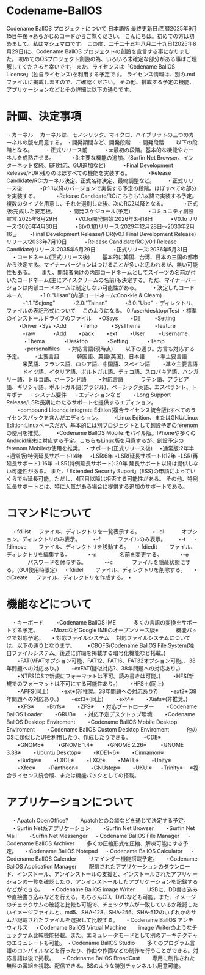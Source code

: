 # Codename-BallOS
Codename BallOS プロジェクトについて 日本語版
最終更新日:西暦2025年9月15日午後
※あらかじめコードからご覧ください。
こんにちは。初めての方は初めまして。私はマシュマロです。
この度、二千二十五年八月二十九日(2025年8月29日)に、Codename BallOS プロジェクトの創設を宣言する事になりました。
初めてのOSプロジェクト創設の為、いろいろ未確定な部分がある事はご理解してくださると幸いです。
また、ライセンスは「Codename BallOS License」(独自ライセンス)を利用する予定です。
ライセンス情報は、別の.mdファイルに掲載しますので、ご確認ください。
その他、搭載する予定の機能、アプリケーションなどとその詳細は以下の通りです。
# 計画、決定事項
・カーネル
　カーネルは、モノシリック、マイクロ、ハイブリットの三つのカーネルの版を用意する。
・開発期間など、開発段階
　・開発段階
　　以下の段階となる。
　　・正式リリース前
　　　⋆α:最初の段階。基本的な機能やカーネルを成熟させる。
　　　⋆β:主要な機能の追加。(Surfin Net Browser、インターネット接続、EFI対応、GUI追加など)
　　　⋆Final Development Release/FDR:残りのほぼすべての機能を実装する。
　　　⋆Release Candidate/RC:カーネル決定、正式名称決定、最終調整など。
　　・正式リリース後
　　　⋆β:1.1以降のバージョンで実装する予定の段階。ほぼすべての部分を実装する。
　　　⋆Release Candidate/RC:こちらも1.1以降で実装する予定。複数のタイプを用意し、それを選別した後、次のRC2以降となる。
　　　⋆正式版:完成した安定板。
　　・開発スケジュール(予定)
　　　⋆コミュニティ創設宣言:2025年8月29日
　　　⋆V0.1α開発開始:2026年3月18日
　　　⋆V0.1αリリース:2026年4月30日
　　　⋆β(v0.1β)リリース:2029年12月28日～2030年2月16日
  　　⋆Final Development Release/FDR(v0.1 Final Development Release)リリース:2033年7月10日
　　　⋆Release Candidate/RC(v0.1 Release Candidate)リリース:2035年6月29日
　　　⋆正式リリース:2036年5月31日
　・コードネーム(正式リリース後)
　　基本的に韓国、台湾、日本の三国の都市から決定する。マイナーバージョンはつけることが多いと思われるが、無い可能性もある。
　  また、開発者向けの内部コードネームとしてスイーツの名前が付いたコードネーム(主にアイスクリームの名前)も決定する。ただ、マイナーバージョンは内部コードネームは制定しない可能性がある。
　　・決定したコードネーム
　　　⋆1.0:"Ulsan"(内部コードネーム:Cookkie & Cleam)
　　　⋆1.1:"Sejong"
　　　⋆2.0:"Tainan"
　　　⋆3.0:"Ube"
・ディレクトリ、ファイルの表記形式について
　このようになる。
  0:/user/desktop/Test
・標準のインストールドライブのファイル
　⋆OSsys
　　⋆DE
　　 ⋆Setting
　　 ⋆Driver
      ⋆Sys
      ⋆Add
　　 ⋆Temp
　　 ⋆SysThema
　　 ⋆feature
　　　⋆raw
　　　⋆Add
    　　⋆pack
　　⋆ext
　　⋆User
　　 ⋆Username 
　　 　⋆Thema
　　　 ⋆Desktop
　　　 ⋆Setting
　　　 ⋆Temp
　　　 ⋆personalfiles
　・対応言語(現時点)
　　以下の通り。方言も対応する予定。
　　⋆主要言語
　　　韓国語、英語(英国)、日本語
　　⋆準主要言語
　　　米英語、フランス語、ロシア語、中国語、スペイン語
　　⋆準々主要言語
　　　ドイツ語、イタリア語、ポルトガル語、チェコ語、スロバキア語、ハンガリー語、トルコ語、ポーランド語
　　⋆対応言語
　　　ラテン語、アラビア語、ギリシャ語、ポルトガル語(ブラジル)、ベーシック英語、エスペラント、トキポナ
　・システム要件
　・エディションなど 
　　⋆Long Support Release/LSR:長期にわたるサポートを提供するエディション。
　　⋆compound Licence integrate Edition(複合ライセンス統合版):すべてのライセンスパックを含んだエディション。
　　⋆Linux Edition、またはGNU/Linux Edition:Linuxベースだが、基本的には別プロジェクトとして創設予定のferenomの使用を推奨。
　　⋆Codename BallOS Mobile:モバイル版。IPhoneや多くのAndroid端末に対応する予定。こちらもLinux版を用意するが、創設予定のferenom Mobileの使用を推奨。
  ・サポート(正式リリース後)
  　⋆通常版:2年半
    ⋆通常版(特例延長サポート):4年
  　⋆LSR:6年
    ⋆LSR(延長サポート):12年
    ⋆LSR(再延長サポート):16年
    ⋆LSR(特例延長サポート):20年
    延長サポート以降は提供しない可能性がある。
    また、「Extended Security Suport」(ESS)の申請によっていくらでも延長可能。ただし、4回目以降は拒否する可能性がある。
    その他、特例延長サポートとは、特に人気がある場合に提供する追加のサポートである。
# コマンドについて
　・fdilist
　 ファイル、ディレクトリを一覧表示する。
　　⋆ -di
　　　オプション。ディレクトリのみ表示。
　　⋆-f
　　　ファイルのみ表示。
　　⋆-t
　・fdimove
　　ファイル、ディレクトリを移動する。
　・fdiedit
　　ファイル、ディレクトリを編集する。
　　　⋆-n
　　　　名前を変更する。
　　　⋆-e
　　　　パスワードを付与する。
　　　⋆-c
　　　 ファイルを隠蔽状態にする。(GUI使用時限定)
　・fdidel
　　ファイル、ディレクトリを削除する。
　・diCreate
 　 ファイル、ディレクトリを作成する。
   ⋆
# 機能などについて
　・キーボード
　　⋆Codename BallOS IME
　　　多くの言語の変換をサポートする予定。
　　⋆MozcなどGoogle IMEのオープンソース版※
　　　機能パックで対応予定。
　・対応ファイルシステム
　対応ファイルシステムについては、以下の通りとなります。
　　⋆CBOFS/Codename BallOS File System(独自ファイルシステム。後述に詳細を掲載する暗号化機能など搭載。)
　　⋆FAT(VFATオプション可能、FAT12、FAT16、FAT32オプション可能。、38年問題への対応あり。)
　　⋆exFAT(疑似対応?、38年問題への対応あり。)
　　⋆NTFS(OSで新規にフォーマットは不可。読み書きは可能。)
　　⋆HFS(新規でのフォーマットは不可にする可能性あり。)
　　⋆HFS＋(同上)
　　⋆APFS(同上)
　　⋆ext※(非推奨。38年問題への対応あり?)
　　⋆ext2※(38年問題への対応あり。)
　　⋆ext3※(同上)
　　⋆ext4※
　　⋆Xiafs※(非推奨。)
　　⋆XFS※
　　⋆Btrfs※
　　⋆ZFS※
　・対応ブートローダー
　　⋆Codename BallOS Loader
　　⋆GRUB※
　・対応予定デスクトップ環境
　　⋆Codename BallOS Desktop Enviroment
　　⋆Codename BallOS Mobile Desktop Enviroment
　　⋆Codename BallOS Custom Desktop Enviroment
　　　他のOSに類似したUIを利用したり、作成したりできる。
　　⋆CDE※
　　⋆GNOME※
　　  ⋆GNOME 1.4※
　　  ⋆GNOME 2.26※
　　  ⋆GNOME 3.38※
　　⋆Ubuntu Desktop※
　　⋆KDE1~6※
　　⋆Cinnamon※
　　⋆Budgie※
　　⋆LXDE※
　　⋆LXQt※
　　⋆MATE※
　　⋆Unity※
　　⋆Xfce※
　　⋆Pantheon※
　　⋆GNUstep※
　　⋆UKUI※
　  ⋆Trinity※
　※複合ライセンス統合版、または機能パックとしての搭載。
# アプリケーションについて
　・Apatch OpenOffice?
　　Apatchとの会談などを通じて決定する予定。
　・Surfin Net系アプリケーション
　　⋆Surfin Net Browser
　　⋆Surfin Net Mail
　　⋆Surfin Net Messenger
　・Codename BallOS File Manager
　・Codename BallOS Archiver
　　多くの圧縮形式を圧縮、解凍可能にする予定。
　・Codename BallOS Notepad
　・Codename BallOS Calculator
　・Codename BallOS Calender
　　リマインダー機能搭載予定。
　・Codename BallOS Application Manager
　　配信されたアプリケーションのダウンロード、インストール、アンインストールの支援と、インストールされたアプリケーションの一覧を確認したり、アンインストールしたアプリケーションを記録するなどができる。
　・Codename BallOS image Writer
　　USBに、DD書き込みや直接書き込みなどを行える。もちろんCD、DVDなども可能。また、イメージのチェックサムの確認と比較も可能で、チェックサムが一致しているか確認したいイメージファイルと、md5、SHA-128、SHA-256、SHA-512のいずれかのサムが記載されたファイルを選択して比較する。
　・Codename BallOS アンチウィルス
　・Codename BallOS Virtual Machine
　　image Writerのようなチェックサム比較機能搭載。また、エミュレータモードとして別のアーキテクチャのエミュレートも可能。
  ・Codename BallOS Studio
　　多くのプログラム言語のコンパイルなどを行ったり、作曲や作画などの制作を行うことができる。対応言語は後で掲載。
　・Codename BallOS BroadCast
　　専用に制作された無料の番組を視聴、配信できる。BSのような特別チャンネルも用意可能。
